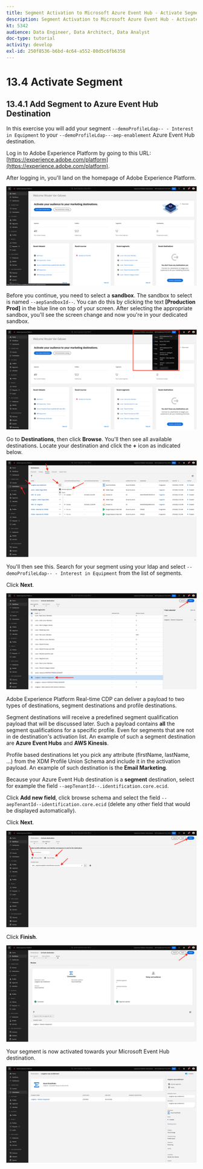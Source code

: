 ```yaml
---
title: Segment Activation to Microsoft Azure Event Hub - Activate Segment
description: Segment Activation to Microsoft Azure Event Hub - Activate Segment
kt: 5342
audience: Data Engineer, Data Architect, Data Analyst
doc-type: tutorial
activity: develop
exl-id: 250f8536-b6bd-4c64-a552-80d5c6fb6358
---
```

# 13.4 Activate Segment

## 13.4.1 Add Segment to Azure Event Hub Destination

In this exercise you will add your segment `--demoProfileLdap-- - Interest in Equipment` to your `--demoProfileLdap---aep-enablement` Azure Event Hub destination.

Log in to Adobe Experience Platform by going to this URL: [https://experience.adobe.com/platform](https://experience.adobe.com/platform).

After logging in, you'll land on the homepage of Adobe Experience Platform.

![Data Ingestion](../module2/images/home.png)

Before you continue, you need to select a **sandbox**. The sandbox to select is named ``--aepSandboxId--``. You can do this by clicking the text **[Production Prod]** in the blue line on top of your screen. After selecting the appropriate sandbox, you'll see the screen change and now you're in your dedicated sandbox.

![Data Ingestion](../module2/images/sb1.png)

Go to **Destinations**, then click **Browse**. You'll then see all available destinations. Locate your destination and click the **+** icon as indicated below.

![5-01-select-destination.png](./images/5-01-select-destination.png)

You'll then see this. Search for your segment using your ldap and select `--demoProfileLdap-- - Interest in Equipment` from the list of segments.

Click **Next**.

![5-04-select-segment.png](./images/5-04-select-segment.png)

Adobe Experience Platform Real-time CDP can deliver a payload to two types of destinations, segment destinations and profile destinations.

Segment destinations will receive a predefined segment qualification payload that will be discussed later. Such a payload contains **all** the segment qualifications for a specific profile. Even for segments that are not in de destination's activation list. An example of such a segment destination are **Azure Event Hubs** and **AWS Kinesis**.

Profile based destinations let you pick any attribute (firstName, lastName, ...) from the XDM Profile Union Schema and include it in the activation payload. An example of such destination is the **Email Marketing**.

Because your Azure Event Hub destination is a **segment** destination, select for example the field `--aepTenantId--.identification.core.ecid`. 

Click **Add new field**, click browse schema and select the field `--aepTenantId--identification.core.ecid` (delete any other field that would be displayed automatically).

Click **Next**.

![5-05-select-attributes.png](./images/5-05-select-attributes.png)

Click **Finish**.

![5-06-destination-finish.png](./images/5-06-destination-finish.png)

Your segment is now activated towards your Microsoft Event Hub destination.

![5-07-destination-segment-added.png](./images/5-07-destination-segment-added.png)
